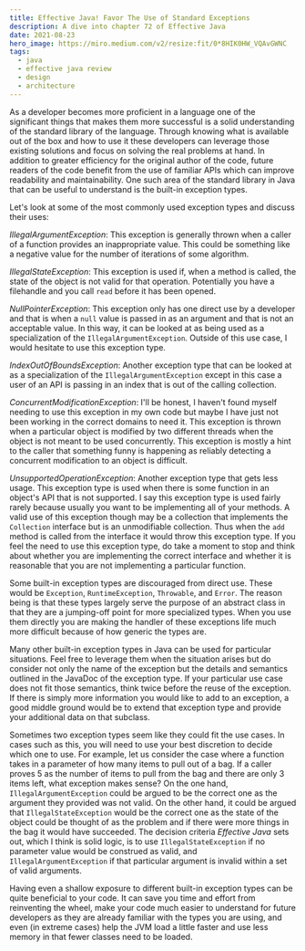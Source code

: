 ```yaml
---
title: Effective Java! Favor The Use of Standard Exceptions
description: A dive into chapter 72 of Effective Java
date: 2021-08-23
hero_image: https://miro.medium.com/v2/resize:fit/0*8HIK0HW_VQAvGWNC
tags:
  - java
  - effective java review
  - design
  - architecture
---
```


 As a developer becomes more proficient in a language one of the significant things that makes them more successful is a solid understanding of the standard library of the language. Through knowing what is available out of the box and how to use it these developers can leverage those existing solutions and focus on solving the real problems at hand. In addition to greater efficiency for the original author of the code, future readers of the code benefit from the use of familiar APIs which can improve readability and maintainability. One such area of the standard library in Java that can be useful to understand is the built-in exception types. 

Let's look at some of the most commonly used exception types and discuss their uses:

_IllegalArgumentException_: This exception is generally thrown when a caller of a function provides an inappropriate value. This could be something like a negative value for the number of iterations of some algorithm.

_IllegalStateException_: This exception is used if, when a method is called, the state of the object is not valid for that operation. Potentially you have a filehandle  and you call `read` before it has been opened. 

_NullPointerException_: This exception only has one direct use by a developer and that is when a `null` value is passed in as an argument and that is not an acceptable value. In this way, it can be looked at as being used as a specialization of the `IllegalArgumentException`. Outside of this use case, I would hesitate to use this exception type.

_IndexOutOfBoundsException_: Another exception type that can be looked at as a specialization of the `IllegalArgumentException` except in this case a user of an API is passing in an index that is out of the calling collection.

_ConcurrentModificationException_: I'll be honest, I haven't found myself needing to use this exception in my own code but maybe I have just not been working in the correct domains to need it. This exception is thrown when a particular object is modified by two different threads when the object is not meant to be used concurrently. This exception is mostly a hint to the caller that something funny is happening as reliably detecting a concurrent modification to an object is difficult. 

_UnsupportedOperationException_: Another exception type that gets less usage. This exception type is used when there is some function in an object's API that is not supported. I say this exception type is used fairly rarely because usually you want to be implementing all of your methods. A valid use of this exception though may be a collection that implements the `Collection` interface but is an unmodifiable collection. Thus when the `add` method is called from the interface it would throw this exception type. If you feel the need to use this exception type, do take a moment to stop and think about whether you are implementing the correct interface and whether it is reasonable that you are not implementing a particular function. 

Some built-in exception types are discouraged from direct use. These would be `Exception`, `RuntimeException`, `Throwable`, and `Error`. The reason being is that these types largely serve the purpose of an abstract class in that they are a jumping-off point for more specialized types. When you use them directly you are making the handler of these exceptions life much more difficult because of how generic the types are. 

Many other built-in exception types in Java can be used for particular situations. Feel free to leverage them when the situation arises but do consider not only the name of the exception but the details and semantics outlined in the JavaDoc of the exception type. If your particular use case does not fit those semantics, think twice before the reuse of the exception. If there is simply more information you would like to add to an exception, a good middle ground would be to extend that exception type and provide your additional data on that subclass. 

Sometimes two exception types seem like they could fit the use cases. In cases such as this, you will need to use your best discretion to decide which one to use. For example, let us consider the case where a function takes in a parameter of how many items to pull out of a bag. If a caller proves 5 as the number of items to pull from the bag and there are only 3 items left, what exception makes sense? On the one hand, `IllegalArgumentException` could be argued to be the correct one as the argument they provided was not valid. On the other hand, it could be argued that `IllegalStateException` would be the correct one as the state of the object could be thought of as the problem and if there were more things in the bag it would have succeeded. The decision criteria _Effective Java_ sets out, which I think is solid logic, is to use `IllegalStateException` if no parameter value would be construed as valid, and `IllegalArgumentException` if that particular argument is invalid within a set of valid arguments.

Having even a shallow exposure to different built-in exception types can be quite beneficial to your code. It can save you time and effort from reinventing the wheel, make your code much easier to understand for future developers as they are already familiar with the types you are using, and even (in extreme cases) help the JVM load a little faster and use less memory in that fewer classes need to be loaded.